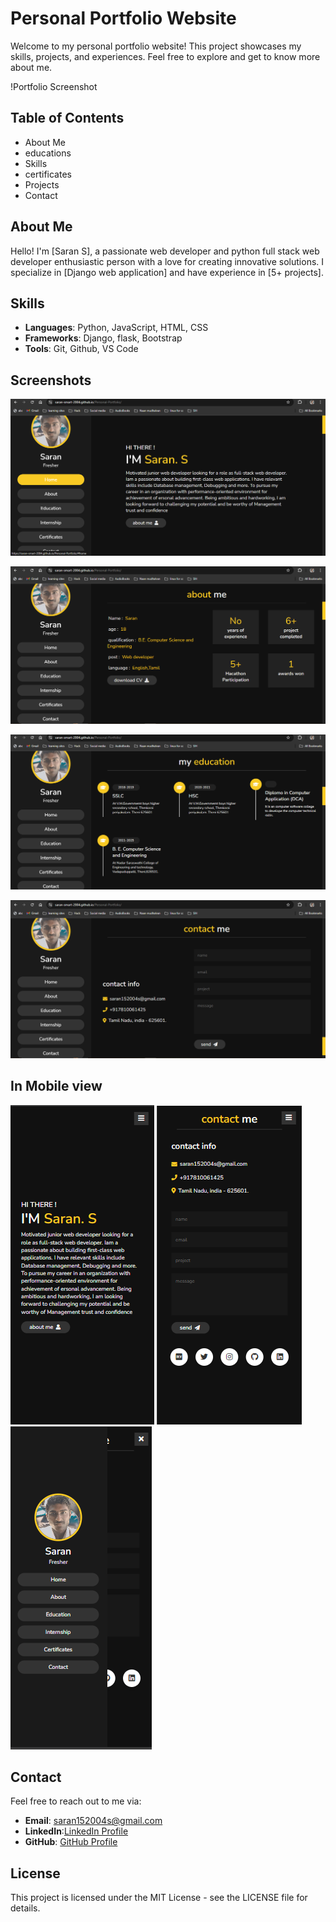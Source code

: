 

# Personal Portfolio Website

Welcome to my personal portfolio website! This project showcases my skills, projects, and experiences. Feel free to explore and get to know more about me.

!Portfolio Screenshot

## Table of Contents
- About Me
- educations
- Skills
- certificates
- Projects
- Contact

## About Me
Hello! I'm [Saran S], a passionate web developer and python full stack web developer enthusiastic person with a love for creating innovative solutions. I specialize in [Django web application] and have experience in [5+ projects].

## Skills
- **Languages**: Python, JavaScript, HTML, CSS
- **Frameworks**: Django, flask, Bootstrap
- **Tools**: Git, Github, VS Code

## Screenshots

![image]( https://github.com/SARAN-SMART-2004/Personal-Portfolio/blob/main/portfolio%20images/1.png)

![image]( https://github.com/SARAN-SMART-2004/Personal-Portfolio/blob/main/portfolio%20images/2.png)

![image]( https://github.com/SARAN-SMART-2004/Personal-Portfolio/blob/main/portfolio%20images/3.png)

![image]( https://github.com/SARAN-SMART-2004/Personal-Portfolio/blob/main/portfolio%20images/4.png)


## In Mobile view


![image]( https://github.com/SARAN-SMART-2004/Personal-Portfolio/blob/main/portfolio%20images/5.png)
![image]( https://github.com/SARAN-SMART-2004/Personal-Portfolio/blob/main/portfolio%20images/6.png)
![image]( https://github.com/SARAN-SMART-2004/Personal-Portfolio/blob/main/portfolio%20images/7.png)


 


## Contact
Feel free to reach out to me via:
- **Email**: saran152004s@gmail.com
- **LinkedIn**:[LinkedIn Profile](https://www.linkedin.com/in/ssaran3031/)
- **GitHub**: [GitHub Profile](https://github.com/SARAN-SMART-2004)

## License
This project is licensed under the MIT License - see the LICENSE file for details.



